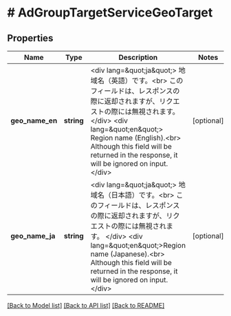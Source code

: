 # # AdGroupTargetServiceGeoTarget

## Properties

Name | Type | Description | Notes
------------ | ------------- | ------------- | -------------
**geo_name_en** | **string** | &lt;div lang&#x3D;\&quot;ja\&quot;&gt; 地域名（英語）です。&lt;br&gt; このフィールドは、レスポンスの際に返却されますが、リクエストの際には無視されます。 &lt;/div&gt; &lt;div lang&#x3D;\&quot;en\&quot;&gt; Region name (English).&lt;br&gt; Although this field will be returned in the response, it will be ignored on input. &lt;/div&gt; | [optional]
**geo_name_ja** | **string** | &lt;div lang&#x3D;\&quot;ja\&quot;&gt; 地域名（日本語）です。&lt;br&gt; このフィールドは、レスポンスの際に返却されますが、リクエストの際には無視されます。 &lt;/div&gt; &lt;div lang&#x3D;\&quot;en\&quot;&gt;Region name (Japanese).&lt;br&gt; Although this field will be returned in the response, it will be ignored on input. &lt;/div&gt; | [optional]

[[Back to Model list]](../../README.md#models) [[Back to API list]](../../README.md#endpoints) [[Back to README]](../../README.md)
